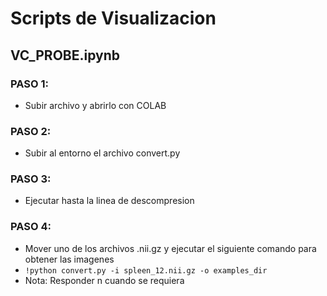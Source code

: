 # Scripts de Visualizacion
## VC_PROBE.ipynb
### PASO 1:
- Subir archivo y abrirlo con COLAB
### PASO 2:
- Subir al entorno el archivo convert.py
### PASO 3:
- Ejecutar hasta la linea de descompresion
### PASO 4:
- Mover uno de los archivos .nii.gz y ejecutar el siguiente comando para obtener las imagenes
- `!python convert.py -i spleen_12.nii.gz -o examples_dir`
- Nota: Responder n cuando se requiera
